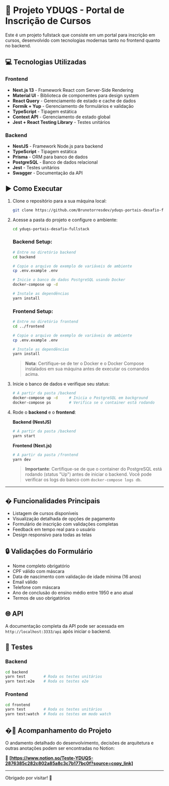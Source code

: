 # 🚀 Projeto YDUQS - Portal de Inscrição de Cursos

Este é um projeto fullstack que consiste em um portal para inscrição em cursos, desenvolvido com tecnologias modernas tanto no frontend quanto no backend.

## 💻 Tecnologias Utilizadas

### Frontend
- **Next.js 13** - Framework React com Server-Side Rendering
- **Material UI** - Biblioteca de componentes para design system
- **React Query** - Gerenciamento de estado e cache de dados
- **Formik + Yup** - Gerenciamento de formulários e validação
- **TypeScript** - Tipagem estática
- **Context API** - Gerenciamento de estado global
- **Jest + React Testing Library** - Testes unitários

### Backend
- **NestJS** - Framework Node.js para backend
- **TypeScript** - Tipagem estática
- **Prisma** - ORM para banco de dados
- **PostgreSQL** - Banco de dados relacional
- **Jest** - Testes unitários
- **Swagger** - Documentação da API

## ▶️ Como Executar

1. Clone o repositório para a sua máquina local:
   ```bash
   git clone https://github.com/Brunotorresdev/yduqs-portais-desafio-fullstack.git
   ```

2. Acesse a pasta do projeto e configure o ambiente:
   ```bash
   cd yduqs-portais-desafio-fullstack
   ```

   ### Backend Setup:
   ```bash
   # Entre no diretório backend
   cd backend
   
   # Copie o arquivo de exemplo de variáveis de ambiente
   cp .env.example .env
   
   # Inicie o banco de dados PostgreSQL usando Docker
   docker-compose up -d
   
   # Instale as dependências
   yarn install
   ```
   
   ### Frontend Setup:
   ```bash
   # Entre no diretório frontend
   cd ../frontend
   
   # Copie o arquivo de exemplo de variáveis de ambiente
   cp .env.example .env
   
   # Instale as dependências
   yarn install
   ```

   > **Nota**: Certifique-se de ter o Docker e o Docker Compose instalados em sua máquina antes de executar os comandos acima.

3. Inicie o banco de dados e verifique seu status:
   ```bash
   # A partir da pasta /backend
   docker-compose up -d     # Inicia o PostgreSQL em background
   docker-compose ps        # Verifica se o container está rodando
   ```

4. Rode o **backend** e o **frontend**:
   
   **Backend (NestJS)**
   ```bash
   # A partir da pasta /backend
   yarn start
   ```
   
   **Frontend (Next.js)**
   ```bash
   # A partir da pasta /frontend
   yarn dev
   ```

   > **Importante**: Certifique-se de que o container do PostgreSQL está rodando (status "Up") antes de iniciar o backend. Você pode verificar os logs do banco com `docker-compose logs db`.

---

## � Funcionalidades Principais

- Listagem de cursos disponíveis
- Visualização detalhada de opções de pagamento
- Formulário de inscrição com validações completas
- Feedback em tempo real para o usuário
- Design responsivo para todas as telas

## 🔒 Validações do Formulário

- Nome completo obrigatório
- CPF válido com máscara
- Data de nascimento com validação de idade mínima (16 anos)
- Email válido
- Telefone com máscara
- Ano de conclusão do ensino médio entre 1950 e ano atual
- Termos de uso obrigatórios

## 🌐 API

A documentação completa da API pode ser acessada em `http://localhost:3333/api` após iniciar o backend.

## 🧪 Testes

### Backend
```bash
cd backend
yarn test        # Roda os testes unitários
yarn test:e2e    # Roda os testes e2e
```

### Frontend
```bash
cd frontend
yarn test        # Roda os testes unitários
yarn test:watch  # Roda os testes em modo watch
```
## �📓 Acompanhamento do Projeto

O andamento detalhado do desenvolvimento, decisões de arquitetura e outras anotações podem ser encontradas no Notion:

🔗 **[https://www.notion.so/Teste-YDUQS-2876385c282c802a85a8c3c7b177bc0f?source=copy_link]**

---
Obrigado por visitar! 🚀
